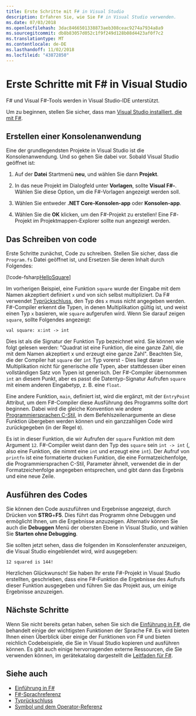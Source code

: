 ```yaml
---
title: Erste Schritte mit F# in Visual Studio
description: Erfahren Sie, wie Sie F# in Visual Studio verwenden.
ms.date: 07/03/2018
ms.openlocfilehash: 3dac8466501338873aeb308ceac9274a7934a8a9
ms.sourcegitcommit: db8b83057d052c1f9f249d128b08d4423af0f7c2
ms.translationtype: MT
ms.contentlocale: de-DE
ms.lasthandoff: 11/02/2018
ms.locfileid: "43872850"
---
```

# <a name="get-started-with-f-in-visual-studio"></a>Erste Schritte mit F# in Visual Studio

F# und Visual F#-Tools werden in Visual Studio-IDE unterstützt.

Um zu beginnen, stellen Sie sicher, dass man [Visual Studio installiert, die mit F#](install-fsharp.md#install-f-with-visual-studio).

## <a name="creating-a-console-application"></a>Erstellen einer Konsolenanwendung

Eine der grundlegendsten Projekte in Visual Studio ist die Konsolenanwendung.  Und so gehen Sie dabei vor.  Sobald Visual Studio geöffnet ist:

1. Auf der **Datei** Startmenü **neu**, und wählen Sie dann **Projekt**.

2.  In das neue Projekt im Dialogfeld unter **Vorlagen**, sollte **Visual F#-**.  Wählen Sie diese Option, um die F#-Vorlagen angezeigt werden soll.

3. Wählen Sie entweder **.NET Core-Konsolen-app** oder **Konsolen-app**.

3. Wählen Sie die **OK** klicken, um den F#-Projekt zu erstellen!  Eine F#-Projekt im Projektmappen-Explorer sollte nun angezeigt werden.

## <a name="writing-your-code"></a>Das Schreiben von code

Erste Schritte zunächst, Code zu schreiben.  Stellen Sie sicher, dass die `Program.fs` Datei geöffnet ist, und Ersetzen Sie deren Inhalt durch Folgendes:

[!code-fsharp[HelloSquare](../../../samples/snippets/fsharp/getting-started/hello-square.fs)]

Im vorherigen Beispiel, eine Funktion `square` wurde der Eingabe mit dem Namen akzeptiert definiert `x` und von sich selbst multipliziert.  Da F# verwendet [Typrückschluss](../language-reference/type-inference.md), den Typ des `x` muss nicht angegeben werden.  F#-Compiler erkennt die Typen, in denen Multiplikation gültig ist, und weist einen Typ `x` basieren, wie `square` aufgerufen wird.  Wenn Sie darauf zeigen `square`, sollte Folgendes angezeigt:

```
val square: x:int -> int
```

Dies ist als die Signatur der Funktion Typ bezeichnet wird.  Sie können wie folgt gelesen werden: "Quadrat ist eine Funktion, die eine ganze Zahl, die mit dem Namen akzeptiert x und erzeugt eine ganze Zahl".  Beachten Sie, die der Compiler hat `square` der `int` Typ vorerst - Dies liegt daran Multiplikation nicht für generische *alle* Typen, aber stattdessen über einen vollständigen Satz von Typen ist generisch.  Der F#-Compiler übernommen `int` an diesem Punkt, aber es passt die Datentyp-Signatur Aufrufen `square` mit einem anderen Eingabetyp, z. B. eine `float`.

Eine andere Funktion, `main`, definiert ist, wird die ergänzt, mit der `EntryPoint` Attribut, um dem F#-Compiler diese Ausführung des Programms sollte dort beginnen.  Dabei wird die gleiche Konvention wie andere [Programmiersprachen C-Stil](https://en.wikipedia.org/wiki/Entry_point#C_and_C.2B.2B), in dem Befehlszeilenargumente an diese Funktion übergeben werden können und ein ganzzahligen Code wird zurückgegeben (in der Regel `0`).

Es ist in dieser Funktion, die wir Aufrufen der `square` Funktion mit dem Argument `12`.  F#-Compiler weist dann den Typ des `square` sein `int -> int` (, also eine Funktion, die nimmt eine `int` und erzeugt eine `int`).  Der Aufruf von `printfn` ist eine formatierte drucken Funktion, die eine Formatzeichenfolge, die Programmiersprachen C-Stil, Parameter ähnelt, verwendet die in der Formatzeichenfolge angegeben entsprechen, und gibt dann das Ergebnis und eine neue Zeile.

## <a name="running-your-code"></a>Ausführen des Codes

Sie können den Code auszuführen und Ergebnisse angezeigt, durch Drücken von **STRG**+**F5**.  Dies führt das Programm ohne Debuggen und ermöglicht Ihnen, um die Ergebnisse anzuzeigen.  Alternativ können Sie auch die **Debuggen** Menü der obersten Ebene in Visual Studio, und wählen Sie **Starten ohne Debugging**.

Sie sollten jetzt sehen, dass die folgenden im Konsolenfenster anzuzeigen, die Visual Studio eingeblendet wird, wird ausgegeben:

```
12 squared is 144!
```

Herzlichen Glückwunsch!  Sie haben Ihr erste F#-Projekt in Visual Studio erstellten, geschrieben, dass eine F#-Funktion die Ergebnisse des Aufrufs dieser Funktion ausgegeben und führen Sie das Projekt aus, um einige Ergebnisse anzuzeigen.

## <a name="next-steps"></a>Nächste Schritte

Wenn Sie nicht bereits getan haben, sehen Sie sich die [Einführung in F#](../tour.md), die behandelt einige der wichtigsten Funktionen der Sprache F#.  Es wird bieten Ihnen einen Überblick über einige der Funktionen von F# und bieten reichlich Codebeispiele, die Sie in Visual Studio kopieren und ausführen können.  Es gibt auch einige hervorragenden externe Ressourcen, die Sie verwenden können, im gerätekatalog dargestellt die [Leitfaden für F#](../index.md).

## <a name="see-also"></a>Siehe auch

- [Einführung in F#](../tour.md)
- [F#-Sprachreferenz](../language-reference/index.md)
- [Typrückschluss](../language-reference/type-inference.md)
- [Symbol und dem Operator-Referenz](../language-reference/symbol-and-operator-reference/index.md)
